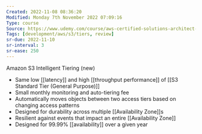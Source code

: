 ```yaml
---
Created: 2022-11-08 08:36:20
Modified: Monday 7th November 2022 07:09:16
Type: course
Source: https://www.udemy.com/course/aws-certified-solutions-architect-associate-saa-c01/?xref=E0Aed11STH4LPUQvCz0GJFABTmM=
Tags: [development/aws/s3/tiers, review]
sr-due: 2022-11-10
sr-interval: 3
sr-ease: 250
---
```


Amazon S3 Intelligent Tiering (new)

- Same low [[latency]] and high [[throughput performance]] of [[S3 Standard Tier (General Purpose)]]
- Small monthly monitoring and auto-tiering fee
- Automatically moves objects between two access tiers based on changing access patterns
- Designed for durability across multiple [[Availability Zone]]s
- Resilient against events that impact an entire [[Availability Zone]]
- Designed for 99.99% [[availability]] over a given year